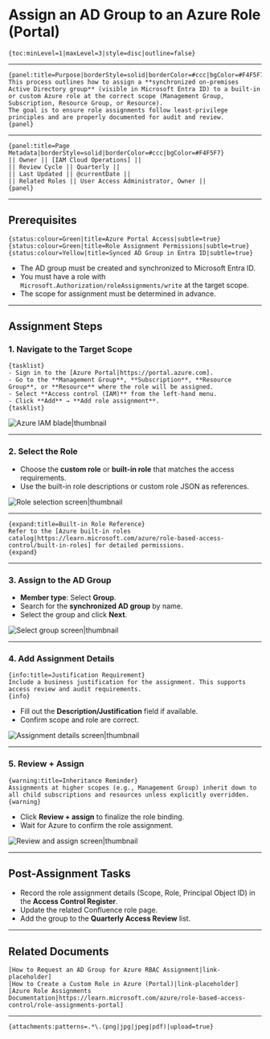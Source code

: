 # Assign an AD Group to an Azure Role (Portal)

```wiki
{toc:minLevel=1|maxLevel=3|style=disc|outline=false}
```

---

```wiki
{panel:title=Purpose|borderStyle=solid|borderColor=#ccc|bgColor=#F4F5F7}
This process outlines how to assign a **synchronized on-premises Active Directory group** (visible in Microsoft Entra ID) to a built-in or custom Azure role at the correct scope (Management Group, Subscription, Resource Group, or Resource).  
The goal is to ensure role assignments follow least-privilege principles and are properly documented for audit and review.
{panel}
```

---

```wiki
{panel:title=Page Metadata|borderStyle=solid|borderColor=#ccc|bgColor=#F4F5F7}
|| Owner || [IAM Cloud Operations] ||
|| Review Cycle || Quarterly ||
|| Last Updated || @currentDate ||
|| Related Roles || User Access Administrator, Owner ||
{panel}
```

---

## Prerequisites

```wiki
{status:colour=Green|title=Azure Portal Access|subtle=true}
{status:colour=Green|title=Role Assignment Permissions|subtle=true}
{status:colour=Yellow|title=Synced AD Group in Entra ID|subtle=true}
```

* The AD group must be created and synchronized to Microsoft Entra ID.
* You must have a role with `Microsoft.Authorization/roleAssignments/write` at the target scope.
* The scope for assignment must be determined in advance.

---

## Assignment Steps

### 1. Navigate to the Target Scope

```wiki
{tasklist}
- Sign in to the [Azure Portal|https://portal.azure.com].
- Go to the **Management Group**, **Subscription**, **Resource Group**, or **Resource** where the role will be assigned.
- Select **Access control (IAM)** from the left-hand menu.
- Click **Add** → **Add role assignment**.
{tasklist}
```

![Azure IAM blade|thumbnail](link-to-screenshot-C1)

---

### 2. Select the Role

* Choose the **custom role** or **built-in role** that matches the access requirements.
* Use the built-in role descriptions or custom role JSON as references.

![Role selection screen|thumbnail](link-to-screenshot-C2)

---

```wiki
{expand:title=Built-in Role Reference}
Refer to the [Azure built-in roles catalog|https://learn.microsoft.com/azure/role-based-access-control/built-in-roles] for detailed permissions.
{expand}
```

---

### 3. Assign to the AD Group

* **Member type**: Select **Group**.
* Search for the **synchronized AD group** by name.
* Select the group and click **Next**.

![Select group screen|thumbnail](link-to-screenshot-C3)

---

### 4. Add Assignment Details

```wiki
{info:title=Justification Requirement}
Include a business justification for the assignment. This supports access review and audit requirements.
{info}
```

* Fill out the **Description/Justification** field if available.
* Confirm scope and role are correct.

![Assignment details screen|thumbnail](link-to-screenshot-C4)

---

### 5. Review + Assign

```wiki
{warning:title=Inheritance Reminder}
Assignments at higher scopes (e.g., Management Group) inherit down to all child subscriptions and resources unless explicitly overridden.
{warning}
```

* Click **Review + assign** to finalize the role binding.
* Wait for Azure to confirm the role assignment.

![Review and assign screen|thumbnail](link-to-screenshot-C5)

---

## Post-Assignment Tasks

* Record the role assignment details (Scope, Role, Principal Object ID) in the **Access Control Register**.
* Update the related Confluence role page.
* Add the group to the **Quarterly Access Review** list.

---

## Related Documents

```wiki
[How to Request an AD Group for Azure RBAC Assignment|link-placeholder]
[How to Create a Custom Role in Azure (Portal)|link-placeholder]
[Azure Role Assignments Documentation|https://learn.microsoft.com/azure/role-based-access-control/role-assignments-portal]
```

---

```wiki
{attachments:patterns=.*\.(png|jpg|jpeg|pdf)|upload=true}
```